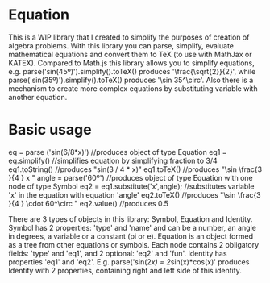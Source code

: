 Equation
========
This is a WIP library that I created to simplify the purposes of creation of algebra problems.
With this library you can parse, simplify, evaluate mathematical equations and convert them to TeX (to use with MathJax or KATEX). Compared to Math.js this library allows you to simplify equations, e.g. parse('sin(45º)').simplify().toTeX() produces '\\frac{\\sqrt{2}}{2}', while parse('sin(35º)').simplify().toTeX() produces '\\sin 35^\circ'. Also there is a mechanism to create more complex equations by substituting variable with another equation.

Basic usage
=========
eq = parse ('sin(6/8*x)')  //produces object of type Equation
eq1 = eq.simplify()       //simplifies equation by simplifying fraction to 3/4
eq1.toString()            //produces "sin(3 / 4 * x)"
eq1.toTeX()               //produces "\sin \frac{3 }{4 } x "
angle = parse('60º')      //produces object of type Equation with one node of type Symbol
eq2 = eq1.substitute('x',angle); //substitutes variable 'x' in the equation with equation 'angle'
eq2.toTeX()               //produces "\sin \frac{3 }{4 } \cdot 60^\circ "
eq2.value()               //produces 0.5

There are 3 types of objects in this library: Symbol, Equation and Identity. Symbol has 2 properties: 'type' and 'name' and can be a number, an angle in degrees, a variable or a constant (pi or e). Equation is an object formed as a tree from other equations or symbols. Each node contains 2 obligatory fields: 'type' and 'eq1', and 2 optional: 'eq2' and 'fun'. Identity has properties 'eq1' and 'eq2'. E.g. parse('sin(2*x) = 2*sin(x)*cos(x)' produces Identity with 2 properties, containing right and left side of this identity.
